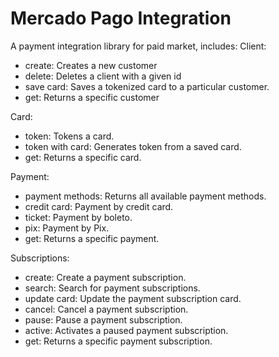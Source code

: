 # Mercado Pago Integration

A payment integration library for paid market, includes:
Client:
  - create: Creates a new customer
  - delete: Deletes a client with a given id
  - save card: Saves a tokenized card to a particular customer.
  - get: Returns a specific customer

Card:
  - token: Tokens a card.
  - token with card: Generates token from a saved card.
  - get: Returns a specific card.

Payment:
  - payment methods: Returns all available payment methods.
  - credit card: Payment by credit card.
  - ticket: Payment by boleto.
  - pix: Payment by Pix.
  - get: Returns a specific payment.

Subscriptions:
  - create: Create a payment subscription.
  - search: Search for payment subscriptions.
  - update card: Update the payment subscription card.
  - cancel: Cancel a payment subscription.
  - pause: Pause a payment subscription.
  - active: Activates a paused payment subscription.
  - get: Returns a specific payment subscription.
